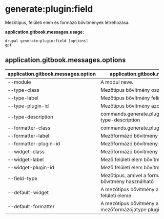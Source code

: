 # generate:plugin:field
Mezőtípus, felületi elem és formázó bővítmények létrehozása.

**application.gitbook.messages.usage:**
```
drupal generate:plugin:field [options]
gpf
```

## application.gitbook.messages.options
application.gitbook.messages.option | application.gitbook.messages.details
-------|-------------
--module | A modul neve.
--type-class | Mezőtípus bővítmény osztályneve
--type-label | Mezőtípus bővítmény felirata
--type-plugin-id | Mezőtípus bővítmény azonosítója
--type-description | commands.generate.plugin.field.options.type-type-description
--formatter-class | commands.generate.plugin.field.options.class
--formatter-label | Mezőformázó bővítmény felirata
--formatter-plugin-id | Mezőformázó bővítmény azonosítója
--widget-class | Mezőformázó bővítmény osztályneve
--widget-label | Mező felületi elem bővítmény felirata
--widget-plugin-id | Mező felületi elem bővítmény azonosítója
--field-type | Mezőtípus, amivel a formázó és a felületi elem bővítmény használható
--default-widget | A mezőtípus bővítmény alapértelmezett mező felületi eleme
--default-formatter | A mezőtípus bővítmény alapértelmezett mezőformázójatype plugin

